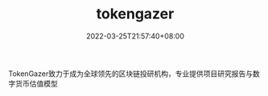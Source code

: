 ﻿---
weight: 
title: "tokengazer"
description: "TokenGazer致力于成为全球领先的区块链投研机构，专业提供项目研究报告与数字货币估值模型"
date: 2022-03-25T21:57:40+08:00
lastmod: 2022-03-25T16:45:40+08:00
draft: false
authors: ["Metabd"]
featuredImage: "tokengazer.jpg"
link: ""
tags: ["数据收集","tokengazer"]
categories: ["navigation"]
navigation: ["数据收集"]
lightgallery: true
toc: true
pinned: false
recommend: false
recommend1: false
---
TokenGazer致力于成为全球领先的区块链投研机构，专业提供项目研究报告与数字货币估值模型
